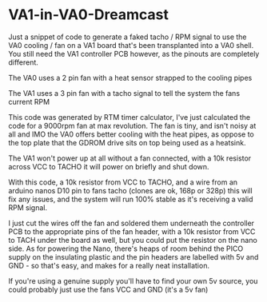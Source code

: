 # VA1-in-VA0-Dreamcast

Just a snippet of code to generate a faked tacho / RPM signal to use the VA0 cooling / fan on a VA1 board that's been transplanted into a VA0 shell. You still need the VA1 controller PCB however, as the pinouts are completely different.

The VA0 uses a 2 pin fan with a heat sensor strapped to the cooling pipes

The VA1 uses a 3 pin fan with a tacho signal to tell the system the fans current RPM

This code was generated by RTM timer calculator, I've just calculated the code for a 9000rpm fan at max revolution. The fan is tiny, and isn't noisy at all and IMO the VA0 offers better cooling with the heat pipes, as oppose to the top plate that the GDROM drive sits on top being used as a heatsink.

The VA1 won't power up at all without a fan connected, with a 10k resistor across VCC to TACHO it will power on briefly and shut down.

With this code, a 10k resistor from VCC to TACHO, and a wire from an arduino nanos D10 pin to fans tacho (clones are ok, 168p or 328p) this will fix any issues, and the system will run 100% stable as it's receiving a valid RPM signal.

I just cut the wires off the fan and soldered them underneath the controller PCB to the appropriate pins of the fan header, with a 10k resistor from VCC to TACH under the board as well, but you could put the resistor on the nano side. As for powering the Nano, there's heaps of room behind the PICO supply on the insulating plastic and the pin headers are labelled with 5v and GND - so that's easy, and makes for a really neat installation.

If you're using a genuine supply you'll have to find your own 5v source, you could probably just use the fans VCC and GND  (it's a 5v fan)

